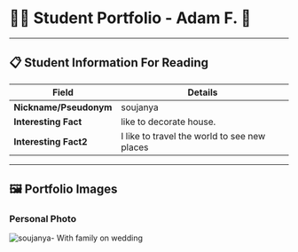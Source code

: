 # 👨‍🎓 Student Portfolio - Adam F. 🚴

---

## 📋 Student Information For Reading

| **Field** | **Details** |
|-----------|-------------|
| **Nickname/Pseudonym** | soujanya |
| **Interesting Fact** | like to decorate house. |
| **Interesting Fact2** | I like to travel the world to see new places |

---

## 🖼️ Portfolio Images


### Personal Photo
![soujanya- With family on wedding](C:\decAnalytics\IMG_2293.jpeg)

